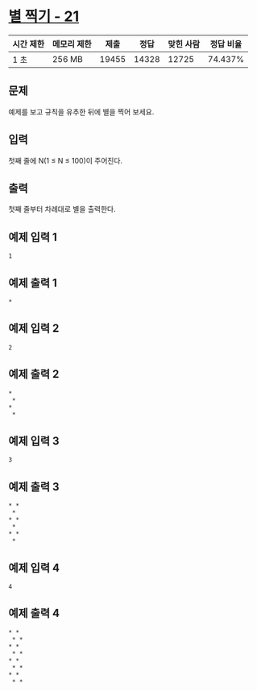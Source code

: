# [별 찍기 - 21](https://www.acmicpc.net/problem/10996)

| 시간 제한 | 메모리 제한 | 제출 | 정답 | 맞힌 사람 | 정답 비율 |
| --- | --- | --- | --- | --- | --- |
| 1 초 | 256 MB | 19455 | 14328 | 12725 | 74.437% |

## 문제

예제를 보고 규칙을 유추한 뒤에 별을 찍어 보세요.

## 입력

첫째 줄에 N(1 ≤ N ≤ 100)이 주어진다.

## 출력

첫째 줄부터 차례대로 별을 출력한다.

## 예제 입력 1

```
1

```

## 예제 출력 1

```
*

```

## 예제 입력 2

```
2

```

## 예제 출력 2

```
*
 *
*
 *

```

## 예제 입력 3

```
3

```

## 예제 출력 3

```
* *
 *
* *
 *
* *
 *

```

## 예제 입력 4

```
4

```

## 예제 출력 4

```
* *
 * *
* *
 * *
* *
 * *
* *
 * *
```
